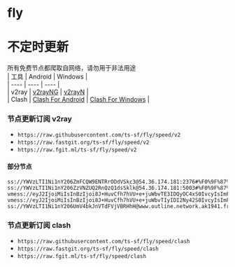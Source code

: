 # fly
# 不定时更新
所有免费节点都爬取自网络，请勿用于非法用途  
|  工具  | Android  | Windows  |  
|  ----  | ----   | ----  |  
| v2ray  | [v2rayNG](https://github.com/2dust/v2rayNG/releases) | [v2rayN](https://github.com/2dust/v2rayN/releases) |  
| Clash  | [Clash For Android](https://github.com/Kr328/ClashForAndroid/releases) | [Clash For Windows](https://github.com/Fndroid/clash_for_windows_pkg/releases) | 
  
### 节点更新订阅  v2ray
- `https://raw.githubusercontent.com/ts-sf/fly/speed/v2`  
- `https://raw.fastgit.org/ts-sf/fly/speed/v2`  
- `https://raw.fgit.ml/ts-sf/fly/speed/v2`  
#### 部分节点  
``` 
ss://YWVzLTI1Ni1nY206ZmFCQW9ENTRrODdVSkc3@54.36.174.181:2376#%F0%9F%87%AB%F0%9F%87%B7FR%E6%B3%95%E5%9B%BD3%201.1MB%2Fs
ss://YWVzLTI1Ni1nY206ZzVNZUQ2RnQzQ1dsSklk@54.36.174.181:5003#%F0%9F%87%AB%F0%9F%87%B7FR%E6%B3%95%E5%9B%BD4%201.2MB%2Fs
vmess://eyJ2IjoiMiIsInBzIjoi8J+HuvCfh7hVU+e+juWbvTE3IDQyOC4xS0IvcyIsImFkZCI6ImExLmZvcndhcmR2MnJheXRlbGVncmFtY2hhbm5lbC5mdW4iLCJwb3J0IjoiMjA5NSIsImlkIjoiMTk1MjlkNGUtOGMwZS00N2QwLTkzZGUtYmQ5YTMxYjQ3NmQyIiwiYWlkIjoiMCIsInNjeSI6ImF1dG8iLCJuZXQiOiJ3cyIsInR5cGUiOiJub25lIiwiaG9zdCI6IiIsInBhdGgiOiIvRk9SV0FSRFYyUkFZIiwidGxzIjoiIiwic25pIjoiIiwidGVzdF9uYW1lIjoiVVPnvo7lm70xNyJ9
vmess://eyJ2IjoiMiIsInBzIjoi8J+HuvCfh7hVU+e+juWbvTIyIDI2Ny42S0IvcyIsImFkZCI6Inh5ejE4LmZvcndhcmR2MnJheXRlbGVncmFtY2hhbm5lbC5mdW4iLCJwb3J0IjoiMjA1MiIsImlkIjoiZDYyZTcyYjAtMTRhMi00MzlhLTk5MTItYzEzM2JmODkyMzdiIiwiYWlkIjoiMCIsInNjeSI6ImF1dG8iLCJuZXQiOiJ3cyIsInR5cGUiOiJub25lIiwiaG9zdCI6IiIsInBhdGgiOiIvRk9SV0FSRFYyUkFZIiwidGxzIjoiIiwic25pIjoiIiwidGVzdF9uYW1lIjoiVVPnvo7lm70yMiJ9
ss://YWVzLTI1Ni1nY206UmV4bkJnVTdFVjVBRHhH@www.outline.network.ak1941.fr8678825324247b8176d59f83c30bd94d23d2e3ac5cd4a743bkwqeikvdyufr.cyou:7001#%F0%9F%87%AB%F0%9F%87%B7FR%E6%B3%95%E5%9B%BD5%201.7MB%2Fs
```
### 节点更新订阅  clash
- `https://raw.githubusercontent.com/ts-sf/fly/speed/clash`  
- `https://raw.fastgit.org/ts-sf/fly/speed/clash`  
- `https://raw.fgit.ml/ts-sf/fly/speed/clash`  


